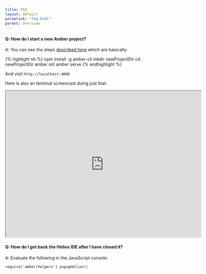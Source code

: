 ```yaml
---
title: FAQ
layout: default
permalink: "faq.html"
parent: Overview
---
```


#### Q: How do I start a new Amber project?

A: You can see the steps [described here](/getting-started.html) which are basically:

{% highlight sh %}
npm install -g amber-cli
mkdir newProjectDir
cd newProjectDir
amber init
amber serve
{% endhighlight %}

And visit `http://localhost:4000`

Here is also an terminal screencast doing just that:

<iframe src="http://showterm.io/457dc8b24df38d67e421d#fast" width="640" height="480"></iframe>


#### Q: How do I get back the Helios IDE after I have closed it?

A: Evaluate the following in the JavaScript console:

    require('amber/helpers').popupHelios()
